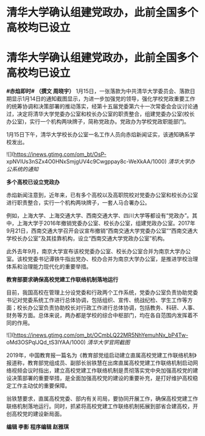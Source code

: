 # 清华大学确认组建党政办，此前全国多个高校均已设立

# 清华大学确认组建党政办，此前全国多个高校均已设立

**#赤焰即时# （撰文 周晓宇）**
1月15日，一张落款为中共清华大学委员会、落款日期显示1月14日的通知截图显示，为进一步加强党的领导，强化学校党政重要工作的统筹协调和决策部署的推动落实，经第十五届党委第六十一次常委会会议讨论通过，决定将清华大学党委办公室和校长办公室的职责整合，组建党委办公室(校长办公室)，实行一个机构两块牌子，简称党政办。党政办为学校党政职能部门。

1月15日下午，清华大学校长办公室一名工作人员向赤焰新闻证实，该通知确系学校发出。

![](https://inews.gtimg.com/om_bt/OsP-
xpNVIUs3nSZx4O0HNxSmjgUV4c9Cwgppay8c-WeXkAA/1000) _清华大学办公系统的通知_

**多个高校已设立党政办**

赤焰新闻注意到，近年来，已有多个高校以及高职院校对党委办公室和校长办公室进行职责整合，实行一个机构两块牌子，一套人马合署办公。

例如，上海大学、上海交通大学、西南交通大学、四川大学等都设有“党政办”。其中，上海大学于2016年撤销党委办公室、校长办公室，组建党政办公室。2017年9月21日，西南交通大学召开会议宣布撤销“西南交通大学党委办公室”“西南交通大学校长办公室”及其挂靠机构，设立“西南交通大学党政办公室”机构。

此外去年9月，南京大学宣布该校党委办公室、校长办公室合并为南京大学办公室。该校党委书记谭铁牛指出党办、校办合并为南京大学办公室，是推进学校治理体系和治理能力现代化的重要举措。

**教育部要求确保高校党建工作联络机制落地运行**

目前，我国高校在管理上分设党委和行政两个工作系统，党委办公室负责协助党委书记对党委系统工作进行总体协调，包括组织、宣传、统战纪检、学生工作等方面；校长办公室负责协助校长对行政工作进行总体协调，包括教务、科研、人事、财务等方面。总体来说，两办都是学校的综合中枢部门，均在各自范围内发挥着不同的作用。

![](https://inews.gtimg.com/om_bt/OCmbLQ22MR5NhYemuhNx_bP4Tw-
oMd3OSPqlJQd_tS3lYAA/1000) _清华大学官网截图_

2019年，中国教育报一篇名为《教育部党组启动建立直属高校党建工作联络机制》报道称，教育部党组成员、副部长翁铁慧在出席直属高校党建工作联络机制启动网络视频会议时指出，建立高校党建工作联络机制是贯彻落实党中央加强高校党的建设决策部署的重要举措，是全面加强高校党的建设的重要补充，是打好维护高校稳定工作主动仗的重要保障。

翁铁慧要求，直属高校党委、部内有关司局，要协同开展工作，确保高校党建工作联络机制落地运行。同时，抓紧将高校党建工作联络机制拓展到部省合建高校，开创高校党的建设新局面。

**编辑 李影 程序编辑 赵雅琪**

